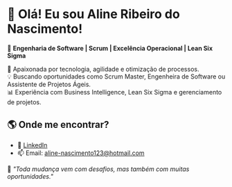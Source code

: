 # 👋 Olá! Eu sou Aline Ribeiro do Nascimento!

🎯 **Engenharia de Software | Scrum | Excelência Operacional | Lean Six Sigma**  

🚀 Apaixonada por tecnologia, agilidade e otimização de processos.  
💡 Buscando oportunidades como Scrum Master, Engenheira de Software ou Assistente de Projetos Ágeis.  
📊 Experiência com Business Intelligence, Lean Six Sigma e gerenciamento de projetos.  

## 🌎 Onde me encontrar?
- 🔗 [LinkedIn](https://www.linkedin.com/in/aline-ribeiro-br/)  
- 📫 Email: aline-nascimento123@hotmail.com  

📌 *"Toda mudança vem com desafios, mas também com muitas oportunidades."*
